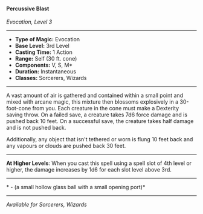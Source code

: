 #### Percussive Blast
*Evocation, Level 3*
___
- **Type of Magic:** Evocation
- **Base Level:** 3rd Level
- **Casting Time:** 1 Action
- **Range:** Self (30 ft. cone)
- **Components:** V, S, M*
- **Duration:** Instantaneous
- **Classes:** Sorcerers, Wizards
___
A vast amount of air is gathered and contained within a small point and mixed with arcane magic, this mixture then blossoms explosively in a 30-foot-cone from you. Each creature in the cone must make a Dexterity saving throw. On a failed save, a creature takes 7d6 force damage and is pushed back 10 feet. On a successful save, the creature takes half damage and is not pushed back.

Additionally, any object that isn't tethered or worn is flung 10 feet back and any vapours or clouds are pushed back 30 feet.
___
**At Higher Levels**: When you cast this spell using a spell slot of 4th level or higher, the damage increases by 1d6 for each slot level above 3rd.
___
\* - (a small hollow glass ball with a small opening port)*
___
*Available for Sorcerers, Wizards*
